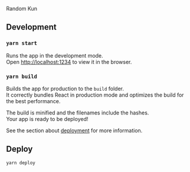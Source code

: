 Random Kun

## Development

### `yarn start`

Runs the app in the development mode.<br /> Open
[http://localhost:1234](http://localhost:1234) to view it in the browser.

### `yarn build`

Builds the app for production to the `build` folder.<br /> It correctly bundles
React in production mode and optimizes the build for the best performance.

The build is minified and the filenames include the hashes.<br /> Your app is
ready to be deployed!

See the section about
[deployment](https://facebook.github.io/create-react-app/docs/deployment) for
more information.

## Deploy

```shell
yarn deploy
```